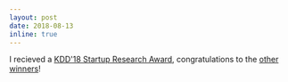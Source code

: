 ```yaml
---
layout: post
date: 2018-08-13
inline: true
---
```

I recieved a [KDD'18 Startup Research Award](https://astound.ai/enterprise-ai/astound-recognized-as-most-promising-technology-by-kdd-with-startup-research-award/), congratulations to the [other winners](https://www.kdd.org/kdd2018/news/view/announcing-the-kdd-2018-startup-research-award-winners)!
